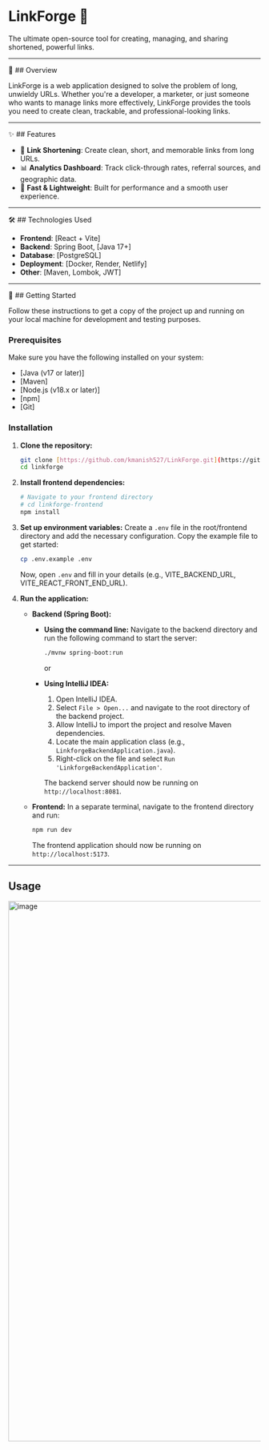 # LinkForge 🔗

The ultimate open-source tool for creating, managing, and sharing shortened, powerful links.

---

🌟 ## Overview

LinkForge is a web application designed to solve the problem of long, unwieldy URLs. Whether you're a developer, a marketer, or just someone who wants to manage links more effectively, LinkForge provides the tools you need to create clean, trackable, and professional-looking links.

---

✨ ## Features

* 🔗 **Link Shortening**: Create clean, short, and memorable links from long URLs.
* 📊 **Analytics Dashboard**: Track click-through rates, referral sources, and geographic data.
* 🚀 **Fast & Lightweight**: Built for performance and a smooth user experience.
---

🛠️ ## Technologies Used

* **Frontend**: [React + Vite]
* **Backend**: Spring Boot, [Java 17+]
* **Database**: [PostgreSQL]
* **Deployment**: [Docker, Render, Netlify]
* **Other**: [Maven, Lombok, JWT]
---

🚀 ## Getting Started

Follow these instructions to get a copy of the project up and running on your local machine for development and testing purposes.

### Prerequisites

Make sure you have the following installed on your system:
* [Java (v17 or later)]
* [Maven]
* [Node.js (v18.x or later)]
* [npm]
* [Git]

### Installation

1.  **Clone the repository:**
    ```bash
    git clone [https://github.com/kmanish527/LinkForge.git](https://github.com/kmanish527/LinkForge.git)
    cd linkforge
    ```

2.  **Install frontend dependencies:**
    ```bash
    # Navigate to your frontend directory
    # cd linkforge-frontend
    npm install
    ```

3.  **Set up environment variables:**
    Create a `.env` file in the root/frontend directory and add the necessary configuration. Copy the example file to get started:
    ```bash
    cp .env.example .env
    ```
    Now, open `.env` and fill in your details (e.g., VITE_BACKEND_URL, VITE_REACT_FRONT_END_URL).

4.  **Run the application:**

    * **Backend (Spring Boot):**
        * **Using the command line:**
            Navigate to the backend directory and run the following command to start the server:
            ```bash
            ./mvnw spring-boot:run
            ```
            
          or
        * **Using IntelliJ IDEA:**
            1.  Open IntelliJ IDEA.
            2.  Select `File > Open...` and navigate to the root directory of the backend project.
            3.  Allow IntelliJ to import the project and resolve Maven dependencies.
            4.  Locate the main application class (e.g., `LinkforgeBackendApplication.java`).
            5.  Right-click on the file and select `Run 'LinkforgeBackendApplication'`.
               
          The backend server should now be running on `http://localhost:8081`.
          
    * **Frontend:**
        In a separate terminal, navigate to the frontend directory and run:
        ```bash
        npm run dev
        ```
        The frontend application should now be running on `http://localhost:5173`.

---

## Usage

<img width="1920" height="1080" alt="image" src="https://github.com/user-attachments/assets/bdede9af-1e10-44cb-b2a4-f47395c2c5ad" />
